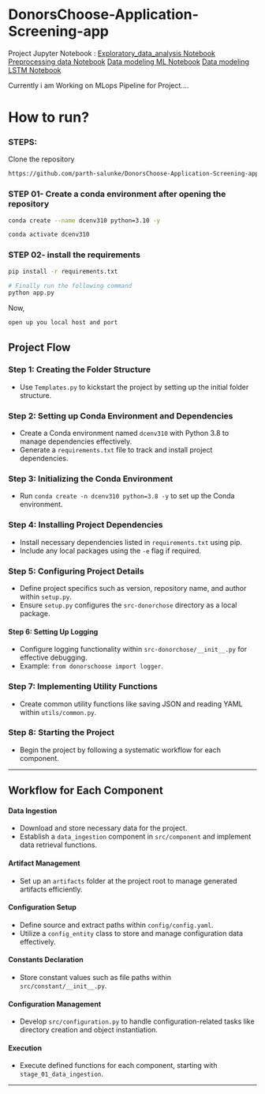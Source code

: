 # DonorsChoose-Application-Screening-app

Project Jupyter Notebook : 
[Exploratory_data_analysis Notebook](research/01_Exploratory_data_analysis.ipynb)
[Preprocessing data Notebook](research/02_Preprocessing_data.ipynb)
[Data modeling ML Notebook](research/03_Data_modeling_ML.ipynb)
[Data modeling LSTM Notebook](research/04_Data_modeling_LSTM.ipynb)

Currently i am Working on MLops Pipeline for Project....

# How to run?
### STEPS:

Clone the repository

```bash
https://github.com/parth-salunke/DonorsChoose-Application-Screening-app
```
### STEP 01- Create a conda environment after opening the repository

```bash
conda create --name dcenv310 python=3.10 -y
```

```bash
conda activate dcenv310
```


### STEP 02- install the requirements
```bash
pip install -r requirements.txt
```

```bash
# Finally run the following command
python app.py
```

Now,
```bash
open up you local host and port
```



## Project Flow

### Step 1: Creating the Folder Structure
- Use `Templates.py` to kickstart the project by setting up the initial folder structure.

### Step 2: Setting up Conda Environment and Dependencies
- Create a Conda environment named `dcenv310` with Python 3.8 to manage dependencies effectively.
- Generate a `requirements.txt` file to track and install project dependencies.

### Step 3: Initializing the Conda Environment
- Run `conda create -n dcenv310 python=3.8 -y` to set up the Conda environment.

### Step 4: Installing Project Dependencies
- Install necessary dependencies listed in `requirements.txt` using pip.
- Include any local packages using the `-e` flag if required.

### Step 5: Configuring Project Details
- Define project specifics such as version, repository name, and author within `setup.py`.
- Ensure `setup.py` configures the `src-donorchose` directory as a local package.

#### Step 6: Setting Up Logging
- Configure logging functionality within `src-donorchose/__init__.py` for effective debugging.
- Example: `from donorschoose import logger`.

### Step 7: Implementing Utility Functions
- Create common utility functions like saving JSON and reading YAML within `utils/common.py`.

### Step 8: Starting the Project
- Begin the project by following a systematic workflow for each component.

---

## Workflow for Each Component

#### Data Ingestion
- Download and store necessary data for the project.
- Establish a `data_ingestion` component in `src/component` and implement data retrieval functions.

####  Artifact Management
- Set up an `artifacts` folder at the project root to manage generated artifacts efficiently.

####  Configuration Setup
- Define source and extract paths within `config/config.yaml`.
- Utilize a `config_entity` class to store and manage configuration data effectively.

####  Constants Declaration
- Store constant values such as file paths within `src/constant/__init__.py`.

####  Configuration Management
- Develop `src/configuration.py` to handle configuration-related tasks like directory creation and object instantiation.

####  Execution
- Execute defined functions for each component, starting with `stage_01_data_ingestion`.

---

